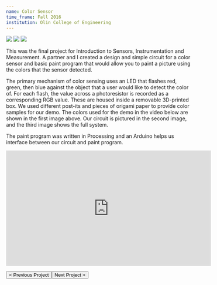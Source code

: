 ```yaml
---
name: Color Sensor
time_frame: Fall 2016
institution: Olin College of Engineering
---
```

<div class="oohbaby">
  <img class="triplet myImages" id="myImg" src="/imgs/color_post.jpeg">
  <img class="triplet myImages" id="myImg" src="/imgs/color_circuit.jpeg">
  <img class="triplet myImages" id="myImg" src="/imgs/color_full.JPG">
</div>

This was the final project for Introduction to Sensors, Instrumentation and Measurement. A partner and I created a design and simple circuit for a color sensor and basic paint program that would allow you to paint a picture using the colors that the sensor detected.

The primary mechanism of color sensing uses an LED that flashes red, green, then blue against the object that a user would like to detect the color of. For each flash, the value across a photoresistor is recorded as a corresponding RGB value. These are housed inside a removable 3D-printed box. We used different post-its and pieces of origami paper to provide color samples for our demo. The colors used for the demo in the video below are shown in the first image above. Our circuit is pictured in the second image, and the third image shows the full system.

The paint program was written in Processing and an Arduino helps us interface between our circuit and paint program.

<div class="video">
  <iframe width="560" height="315" src="https://www.youtube.com/embed/eAb-PJIaFRU" frameborder="0" allow="accelerometer; autoplay; encrypted-media; gyroscope; picture-in-picture" allowfullscreen></iframe>
</div>

<button class="prev" onclick="window.location.href = '/projects/7_kinetic_sculpture.html';"> < Previous Project</button><button class="next" onclick="window.location.href = '/projects/8_machine-gun-jetpack.html';">Next Project > </button>
